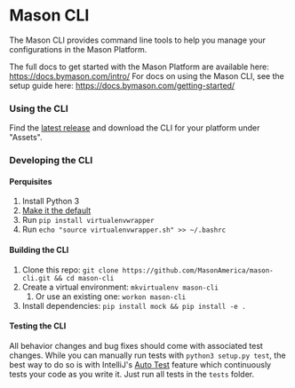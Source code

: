 # Mason CLI

The Mason CLI provides command line tools to help you manage your configurations in the Mason
Platform.

The full docs to get started with the Mason Platform are available here:
https://docs.bymason.com/intro/
For docs on using the Mason CLI, see the setup guide here: https://docs.bymason.com/getting-started/

### Using the CLI

Find the [latest release](https://github.com/MasonAmerica/mason-cli/releases/latest) and download
the CLI for your platform under "Assets".

### Developing the CLI

#### Perquisites

1. Install Python 3
1. [Make it the default](https://linuxconfig.org/how-to-change-from-default-to-alternative-python-version-on-debian-linux#h2-change-python-version-system-wide)
1. Run `pip install virtualenvwrapper`
1. Run `echo "source virtualenvwrapper.sh" >> ~/.bashrc`

#### Building the CLI

1. Clone this repo: `git clone https://github.com/MasonAmerica/mason-cli.git && cd mason-cli`
1. Create a virtual environment: `mkvirtualenv mason-cli`
   1. Or use an existing one: `workon mason-cli`
1. Install dependencies: `pip install mock && pip install -e .`

#### Testing the CLI

All behavior changes and bug fixes should come with associated test changes. While you can manually
run tests with `python3 setup.py test`, the best way to do so is with IntelliJ's
[Auto Test](https://www.jetbrains.com/help/idea/monitoring-and-managing-tests.html) feature which
continuously tests your code as you write it. Just run all tests in the `tests` folder.

